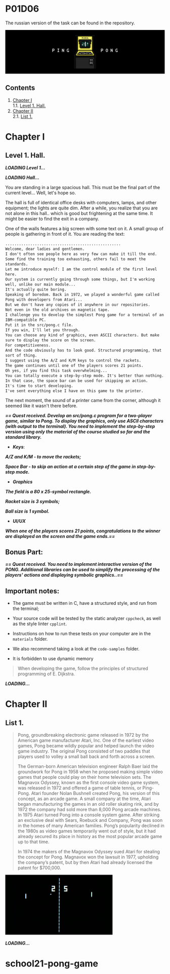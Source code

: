 # P01D06 
The russian version of the task can be found in the repository.

![dayp01](misc/eng/images/dayp01.png)

## Contents

1. [Chapter I](#Chapter-I) \
    1.1. [Level 1. Hall.](#level-1-hall)
2. [Chapter II](#Chapter-II) \
    2.1. [List 1.](#list-1)


# Chapter I

## Level 1. Hall.

***LOADING Level 1…***

***LOADING Hall…***

You are standing in a large spacious hall. This must be the final part of the current level... Well, let's hope so.

The hall is full of identical office desks with computers, lamps, and other equipment; the lights are quite dim. After a while, you realize that you are not alone in this hall.. which is good but frightening at the same time. It might be easier to find the exit in a company. 

One of the walls features a big screen with some text on it. A small group of people is gathering in front of it. You are reading the text:

    ...................................................
    Welcome, dear ladies and gentlemen. 
    I don't often see people here as very few can make it till the end.
    Some find the training too exhausting, others fail to meet the standards.
    Let me introduce myself: I am the control module of the first level here. 
    Our system is currently going through some things, but I'm working well, unlike our main module...
    It's actually quite boring. 
    Speaking of boredom. Back in 1972, we played a wonderful game called Pong with developers from Atari...
    But we don't have any copies of it anywhere in our repositories.
    Not even in the old archives on magnetic tape.
    I challenge you to develop the simplest Pong game for a terminal of an IBM-compatible PC.
    Put it in the src/pong.c file. 
    If you win, I'll let you through. 
    You can choose any kind of graphics, even ASCII characters. But make sure to display the score on the screen. 
    For competitiveness.
    And the code obviously has to look good. Structured programming, that sort of thing.
    I suggest using the A/Z and K/M keys to control the rackets. 
    The game continues until one of the players scores 21 points. 
    Oh yes, if you find this task overwhelming...
    You can totally execute a step-by-step mode. It's better than nothing.
    In that case, the space bar can be used for skipping an action.
    It's time to start developing. 
    I've sent everything else I have on this game to the printer.

The next moment, the sound of a printer came from the corner, although it seemed 
like it wasn't there before.

***== Quest received. Develop an src/pong.c program for a two-player game, 
similar to Pong. To display the graphics, only use ASCII characters (with output 
to the terminal). You need to implement the step-by-step 
version using only the material of the course studied 
so far and the standard library.***

* ***Keys***:

***A/Z and K/M - to move the rackets;***

***Space Bar - to skip an action at a certain step of the game in step-by-step mode.***

* ***Graphics***

***The field is a 80 x 25-symbol rectangle.*** 

***Racket size is 3 symbols;*** 

***Ball size is 1 symbol.***

* ***UI/UX***

***When one of the players scores 21 points, congratulations to the winner are displayed on the screen and the game ends.==***

## Bonus Part:
***== Quest received. You need to implement interactive version of the PONG. Additional 
libraries can be used to simplify the processing of the players' actions and displaying symbolic graphics..==***

## Important notes:

* The game must be written in C, have a structured style, and run from the terminal; 
  
* Your source code will be tested by the static analyzer `cppcheck`, as well as the style linter `cpplint`. 
  
* Instructions on how to run these tests on your computer are in the `materials` folder. 
  
* We also recommend taking a look at the `code-samples` folder.

* It is forbidden to use dynamic memory

> When developing the game, follow 
the principles of structured programming of E. Dijkstra.

***LOADING...***

# Chapter II

## List 1.

>Pong, groundbreaking electronic game released in 1972 by the American game manufacturer Atari, Inc. One of the earliest video games, Pong became wildly popular and helped launch the video game industry. The original Pong consisted of two paddles that players used to volley a small ball back and forth across a screen.
>
>The German-born American television engineer Ralph Baer laid the groundwork for Pong in 1958 when he proposed making simple video games that people could play on their home television sets. The Magnavox Odyssey, known as the first console video game system, was released in 1972 and offered a game of table tennis, or Ping-Pong. Atari founder Nolan Bushnell created Pong, his version of this concept, as an arcade game. A small company at the time, Atari began manufacturing the games in an old roller skating rink, and by 1972 the company had sold more than 8,000 Pong arcade machines. In 1975 Atari turned Pong into a console system game. After striking an exclusive deal with Sears, Roebuck and Company, Pong was soon in the homes of many American families. Pong’s popularity declined in the 1980s as video games temporarily went out of style, but it had already secured its place in history as the most popular arcade game up to that time.
>
>In 1974 the makers of the Magnavox Odyssey sued Atari for stealing the concept for Pong. Magnavox won the lawsuit in 1977, upholding the company’s patent, but by then Atari had already licensed the patent for $700,000.
>
![pong](misc/eng/images/pong.png)

***LOADING...***

# school21-pong-game
